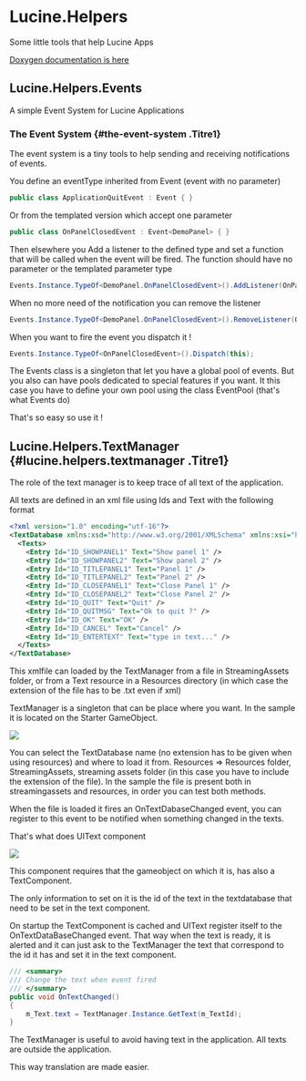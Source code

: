 # Lucine.Helpers

Some little tools that help Lucine Apps

[Doxygen documentation is here](html/index.html)

## Lucine.Helpers.Events

A simple Event System for Lucine Applications

### The Event System {#the-event-system .Titre1}

The event system is a tiny tools to help sending and receiving notifications of events.

You define an eventType inherited from Event (event with no parameter)

```c#
public class ApplicationQuitEvent : Event { }
```

Or from the templated version which accept one parameter

```c#
public class OnPanelClosedEvent : Event<DemoPanel> { }
```

Then elsewhere you Add a listener to the defined type and set a function that will be called when the event will be fired. The function should have no parameter or the templated parameter type

```c#
Events.Instance.TypeOf<DemoPanel.OnPanelClosedEvent>().AddListener(OnPanel1Closed);
```

When no more need of the notification you can remove the listener

```c#
Events.Instance.TypeOf<DemoPanel.OnPanelClosedEvent>().RemoveListener(OnPanel1Closed);
```

When you want to fire the event you dispatch it !

```c#
Events.Instance.TypeOf<OnPanelClosedEvent>().Dispatch(this);
```

The Events class is a singleton that let you have a global pool of events. But you also can have pools dedicated to special features if you want. It this case you have to define your own pool using the class EventPool (that's what Events do)

That's so easy so use it !

## Lucine.Helpers.TextManager {#lucine.helpers.textmanager .Titre1}

The role of the text manager is to keep trace of all text of the application.

All texts are defined in an xml file using Ids and Text with the following format

```xml
<?xml version="1.0" encoding="utf-16"?>
<TextDatabase xmlns:xsd="http://www.w3.org/2001/XMLSchema" xmlns:xsi="http://www.w3.org/2001/XMLSchema-instance">
  <Texts>
    <Entry Id="ID_SHOWPANEL1" Text="Show panel 1" />
    <Entry Id="ID_SHOWPANEL2" Text="Show panel 2" />
    <Entry Id="ID_TITLEPANEL1" Text="Panel 1" />
    <Entry Id="ID_TITLEPANEL2" Text="Panel 2" />
    <Entry Id="ID_CLOSEPANEL1" Text="Close Panel 1" />
    <Entry Id="ID_CLOSEPANEL2" Text="Close Panel 2" />
    <Entry Id="ID_QUIT" Text="Quit" />
    <Entry Id="ID_QUITMSG" Text="Ok to quit ?" />
    <Entry Id="ID_OK" Text="OK" />
    <Entry Id="ID_CANCEL" Text="Cancel" />
	<Entry Id="ID_ENTERTEXT" Text="type in text..." />
  </Texts>
</TextDatabase>
```

This xmlfile can loaded by the TextManager from a file in StreamingAssets folder, or from a Text resource in a Resources directory (in which case the extension of the file has to be .txt even if xml)

TextManager is a singleton that can be place where you want. In the sample it is located on the Starter GameObject.

<img src="C:\lucine\UnityProjects\UISystem\Lucine.UISystem\Lucine.Helpers.Doc\images\Image2.png" style="zoom:100%;" />

You can select the TextDatabase name (no extension has to be given when using resources) and where to load it from. Resources =\> Resources folder, StreamingAssets, streaming assets folder (in this case you have to include the extension of the file). In the sample the file is present both in streamingassets and resources, in order you can test both methods.

When the file is loaded it fires an OnTextDabaseChanged event, you can register to this event to be notified when something changed in the texts.

That's what does UIText component

![](C:\lucine\UnityProjects\UISystem\Lucine.UISystem\Lucine.Helpers.Doc\images\Image3.png)



This component requires that the gameobject on which it is, has also a TextComponent.

The only information to set on it is the id of the text in the textdatabase that need to be set in the text component.

On startup the TextComponent is cached and UIText register itself to the OnTextDataBaseChanged event. That way when the text is ready, it is alerted and it can just ask to the TextManager the text that correspond to the id it has and set it in the text component.

```c#
/// <summary>
/// Change the text when event fired
/// </summary>
public void OnTextChanged()
{
    m_Text.text = TextManager.Instance.GetText(m_TextId);
}

```

The TextManager is useful to avoid having text in the application. All texts are outside the application.

This way translation are made easier.
